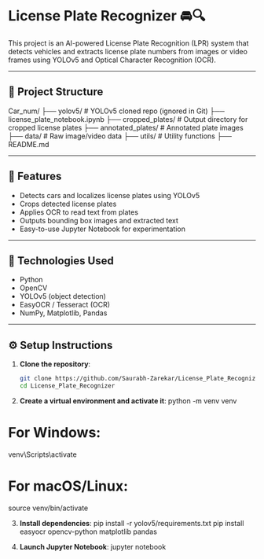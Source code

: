 # License Plate Recognizer 🚘🔍

This project is an AI-powered License Plate Recognition (LPR) system that detects vehicles and extracts license plate numbers from images or video frames using YOLOv5 and Optical Character Recognition (OCR).

---

## 📁 Project Structure

Car_num/
├── yolov5/ # YOLOv5 cloned repo (ignored in Git)
├── license_plate_notebook.ipynb
├── cropped_plates/ # Output directory for cropped license plates
├── annotated_plates/ # Annotated plate images
├── data/ # Raw image/video data
├── utils/ # Utility functions
├── README.md


---

## 🚀 Features

- Detects cars and localizes license plates using YOLOv5
- Crops detected license plates
- Applies OCR to read text from plates
- Outputs bounding box images and extracted text
- Easy-to-use Jupyter Notebook for experimentation

---

## 🧠 Technologies Used

- Python
- OpenCV
- YOLOv5 (object detection)
- EasyOCR / Tesseract (OCR)
- NumPy, Matplotlib, Pandas

---

## ⚙️ Setup Instructions

1. **Clone the repository**:
   ```bash
   git clone https://github.com/Saurabh-Zarekar/License_Plate_Recognizer.git
   cd License_Plate_Recognizer
2. **Create a virtual environment and activate it**:
python -m venv venv
# For Windows:
venv\Scripts\activate
# For macOS/Linux:
source venv/bin/activate

3. **Install dependencies**:
pip install -r yolov5/requirements.txt
pip install easyocr opencv-python matplotlib pandas

4. **Launch Jupyter Notebook**:
jupyter notebook

